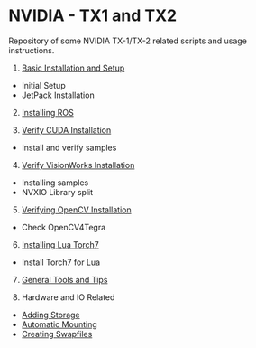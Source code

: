 # NVIDIA - TX1 and TX2

Repository of some NVIDIA TX-1/TX-2 related scripts and usage instructions.

1. [Basic Installation and Setup](initial_setup.md)
* Initial Setup
* JetPack Installation

2. [Installing ROS](ros_install.md)

3. [Verify CUDA Installation](verify_cuda.md)
* Install and verify samples

4. [Verify VisionWorks Installation](verify_vw.md)
* Installing samples
* NVXIO Library split

5. [Verifying OpenCV Installation](verify_opencv.md)
* Check OpenCV4Tegra

6. [Installing Lua Torch7](install_torch7.md)
* Install Torch7 for Lua

7. [General Tools and Tips](basic_tools.md)

8. Hardware and IO Related
* [Adding Storage](http://www.youtube.com/watch?v=6nzWt42mzqk)
* [Automatic Mounting](http://www.youtube.com/watch?v=6nzWt42mzqk)
* [Creating Swapfiles](http://www.youtube.com/watch?v=pmJsLYlCy0w)

